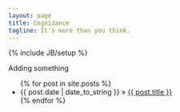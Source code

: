 ```yaml
---
layout: page
title: Cognizance
tagline: It's more than you think.
---
```

{% include JB/setup %}

Adding something

<ul class="posts">
  {% for post in site.posts %}
    <li><span>{{ post.date | date_to_string }}</span> &raquo; <a href="{{ BASE_PATH }}{{ post.url }}">{{ post.title }}</a></li>
  {% endfor %}
</ul>


